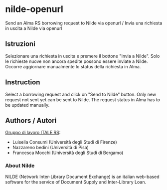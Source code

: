# nilde-openurl
Send an Alma RS borrowing request to Nilde via openurl / Invia una richiesta in uscita a Nilde via openurl

## Istruzioni
Selezionare una richiesta in uscita e premere il bottone "Invia a Nilde".
Solo le richieste nuove non ancora spedite possono essere inviate a Nilde.
Occorre aggiornare manualmente lo status della richiesta in Alma.

## Instruction
Select a borrowing request and click on "Send to Nilde" button.
Only new request not sent yet can be sent to Nilde.
The request status in Alma has to be updated manually.

## Authors / Autori
[Gruppo di lavoro ITALE RS](https://itale.igelu.org/gruppo-di-lavoro-resource-sharing/):
* Luisella Consumi (Università degli Studi di Firenze)
* Nazzareno bedini (Università di Pisa)
* Francesca Mocchi (Università degli Studi di Bergamo)

### About Nilde
NILDE (Network Inter-Library Document Exchange) is an italian web-based software for the service of Document Supply and Inter-Library Loan.
